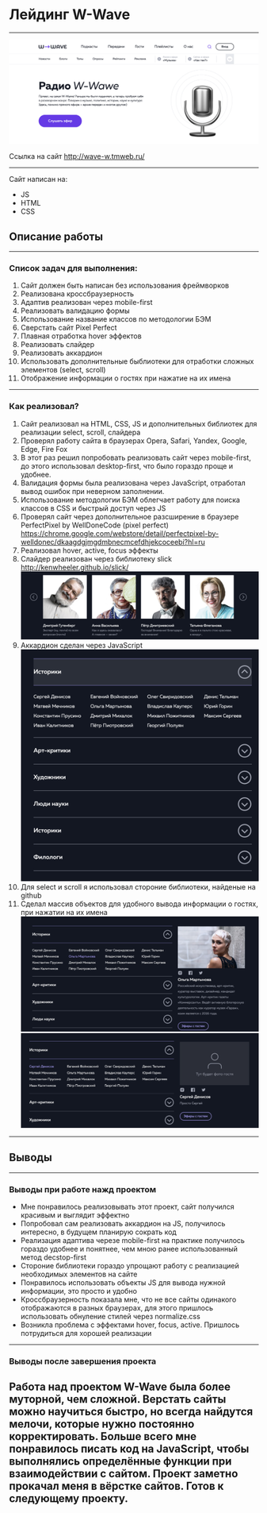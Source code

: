 # Лейдинг W-Wave

---

![Главная страница сайта](./img/readme/1.png)

Ссылка на сайт http://wave-w.tmweb.ru/

---

Сайт написан на:
* JS
* HTML
* CSS

## Описание работы

---

### Список задач для выполнения:


1. Сайт должен быть написан без использования фреймворков
2. Реализована кроссбраузерность
3. Адаптив реализован через mobile-first
4. Реализовать валидацию формы
5. Использование название классов по методологии БЭМ
6. Сверстать сайт Pixel Perfect
7. Плавная отработка hover эффектов
8. Реализовать слайдер
9. Реализовать аккардион
10. Использовать дополнительные быблиотеки для отработки сложных элементов (select, scroll)
11. Отображение информации о гостях при нажатие на их имена
---
### Как реализовал?
1. Сайт реализовал на HTML, CSS, JS и дополнительных библиотек для реализации
select, scroll, слайдера
2. Проверял работу сайта в браузерах Opera, Safari, Yandex, Google, Edge, Fire Fox
3. В этот раз решил попробовать реализовать сайт через mobile-first, до этого использовал desktop-first,
что было гораздо проще и удобнее.
4. Валидация формы была реализована через JavaScript, отработал вывод ошибок 
при неверном заполнении.
5. Использование методологии БЭМ облегчает работу для поиска классов в CSS и быстрый 
доступ через JS
6. Проверял сайт через дополнительное разсширение в браузере PerfectPixel by WellDoneCode (pixel perfect)
https://chrome.google.com/webstore/detail/perfectpixel-by-welldonec/dkaagdgjmgdmbnecmcefdhjekcoceebi?hl=ru
7. Реализовал hover, active, focus эффекты
8. Слайдер реализован через библиотеку slick http://kenwheeler.github.io/slick/
   ![Главная страница сайта](./img/readme/3.png)
9. Аккардион сделан через JavaScript
   ![Главная страница сайта](./img/readme/4.png)
10. Для select и scroll я использовал стороние библиотеки, найденые на github
11. Сделал массив объектов для удобного вывода информации о гостях, при нажатии на их имена
    ![Главная страница сайта](./img/readme/5.png)
    ![Главная страница сайта](./img/readme/6.png)

---
## Выводы

---
### Выводы при работе нажд проектом 

* Мне понравилось реализовывать этот проект, сайт получился красивым и выглядит эффектно
* Попробовал сам реализовать аккардион на JS, получилось интересно, в будущем планирую сократь код
* Реализация адаптива черезе mobile-first на практике получилось гораздо удобнее и понятнее,
чем  мною ранее использованный метод decstop-first
* Стороние библиотеки гораздо упрощают работу с реализацией необходимых элементов на сайте
* Понравилось использовать объекты JS для вывода нужной информации, это просто и удобно
* Кроссбраузерность показала мне, что не все сайты одинакого отображаются в разных браузерах,
для этого пришлось использовать обнуление стилей через normalize.css
* Возникла проблема с эффектами hover, focus, active. Пришлось потрудиться для хорошей реализации

---
### Выводы после завершения проекта

Работа над проектом W-Wave была более муторной, чем сложной. Верстать сайты можно научиться быстро,
но всегда найдутся мелочи, которые нужно постоянно корректировать. Больше всего мне понравилось 
писать код на JavaScript, чтобы выполнялись определённые функции при взаимодействии с сайтом.
Проект заметно прокачал меня в вёрстке сайтов. Готов к следующему проекту.
---



